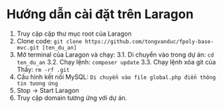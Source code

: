 # Hướng dẫn cài đặt trên Laragon

1. Truy cập cập thư mục root của Laragon
2. Clone code: ```git clone https://github.com/tongvanduc/fpoly-base-mvc.git [ten_du_an]```
3. Mở terminal của Laragon và chạy:
    3.1. Di chuyển vào trong dự án: ```cd ten_du_an```
    3.2. Chạy lệnh: ```composer update```
    3.3. Chạy lệnh xóa git của Thầy: ```rm -rf .git```
4. Cấu hình kết nối MySQL: ```Di chuyển vào file global.php điển thông tin tương ứng```
5. Stop -> Start Laragon
6. Truy cập domain tương ứng với dự án.